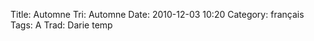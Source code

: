 Title: Automne
 Tri: Automne
 Date: 2010-12-03 10:20
 Category: français
 Tags: A
 Trad: Darie temp
 